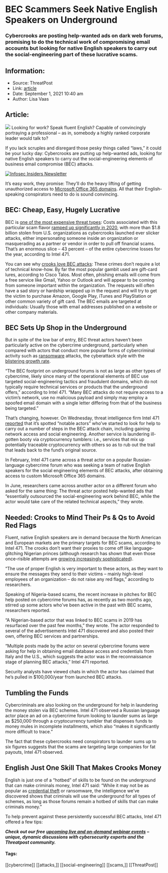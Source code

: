 # BEC Scammers Seek Native English Speakers on Underground
### Cybercrooks are posting help-wanted ads on dark web forums, promising to do the technical work of compromising email accounts but looking for native English speakers to carry out the social-engineering part of these lucrative scams.

## Information:
+ Source: ThreatPost
+ Link: [article](https://kasperskycontenthub.com/threatpost-global/?p=169092)
+ Date: September 1, 2021  10:40 am
+ Author: Lisa Vaas


## Article:
![](https://media.threatpost.com/wp-content/uploads/sites/103/2021/09/01101035/help-wanted-sign-e1630505447290.jpeg)
Looking for work? Speak fluent English? Capable of convincingly portraying a professional – as in, somebody a highly ranked corporate leader would talk to?


If you lack scruples and disregard those pesky things called “laws,” it could be your lucky day: Cybercrooks are putting up help-wanted ads, looking for native English speakers to carry out the social-engineering elements of business email compromise (BEC) attacks.


[![Infosec Insiders Newsletter](https://media.threatpost.com/wp-content/uploads/sites/103/2021/07/10165815/infosec_insiders_in_article_promo.png)](https://threatpost.com/infosec-insider-subscription-page/?utm_source=ART&utm_medium=ART&utm_campaign=InfosecInsiders_Newsletter_Promo/)


It’s easy work, they promise: They’ll do the heavy lifting of getting unauthorized access to [Microsoft Office 365 domains](https://threatpost.com/microsoft-disrupts-cloud-bec-campaign/166937/). All that their English-speaking conspirators need to do is sound convincing.


BEC: Cheap, Easy, Hugely Lucrative
----------------------------------


BEC is [one of the most expensive threat types](https://threatpost.com/phishing-costs-quadrupled/168716/): Costs associated with this particular scam flavor [ramped up significantly in 2020](https://threatpost.com/bec-losses-top-18b/167148/), with more than $1.8 billion stolen from U.S. organizations as cybercrooks launched ever slicker attacks, either impersonating someone inside an organization or masquerading as a partner or vendor in order to pull off financial scams. That’s an enormous slice – 43 percent – of the entire cybercrime losses for the year, according to Intel 471.


You can see why [crooks love BEC attacks](https://threatpost.com/bec-losses-top-18b/167148/): These crimes don’t require a lot of technical know-how. By far the most popular gambit used are gift-card lures, according to Cisco Talos. Most often, phishing emails will come from a free service like Gmail, Yahoo or Outlook and will appear to be coming from someone important within the organization. The requests will often have a sad story or hardship wrapped up in the request and will try to get the victim to purchase Amazon, Google Play, iTunes and PlayStation or other common variety of gift card. The BEC emails are targeted at individuals: Usually those with email addresses published on a website or other company materials.


BEC Sets Up Shop in the Underground
-----------------------------------


But in spite of the low bar of entry, BEC threat actors haven’t been particularly active on the cybercrime underground, particularly when compared with actors that conduct more popular forms of cybercriminal activity such as [ransomware](https://threatpost.com/ransomware-attacks-labor-day/169087/) attacks, the cyberattack style with the [blistering growth rate](https://threatpost.com/podcast-ransomware-up-tenfold-telecoms/168913/).


“The BEC footprint on underground forums is not as large as other types of cybercrime, likely since many of the operational elements of BEC use targeted social-engineering tactics and fraudulent domains, which do not typically require technical services or products that the underground offers,” according to Intel 471. “Many BEC attacks do not require access to a victim’s network, use no malicious payload and simply may employ a spoofed email domain with a single letter differing from that of the business being targeted.”


That’s changing, however. On Wednesday, threat intelligence firm Intel 471 [reported](https://intel471.com/blog/bec-cybercrime-underground) that it’s spotted “notable actors” who’ve started to look for help to carry out a number of steps in the BEC attack chain, including gaining network access and social engineering. Another service is laundering ill-gotten booty via cryptocurrency tumblers: i.e., services that mix up potentially traceable cryptocurrency with others so as to rub out the trail that leads back to the fund’s original source.


In February, Intel 471 came across a threat actor on a popular Russian-language cybercrime forum who was seeking a team of native English speakers for the social engineering elements of BEC attacks, after obtaining access to custom Microsoft Office 365 domains.


In June, researchers came across another actor on a different forum who asked for the same thing: The threat actor posted help-wanted ads that “essentially outsourced the social-engineering work behind BEC, while the actor would take care of the related technical aspects,” they wrote.


Needed: Crooks to Mind Their Ps & Qs to Avoid Red Flags
-------------------------------------------------------


Fluent, native English speakers are in demand because the North American and European markets are the primary targets for BEC scams, according to Intel 471. The crooks don’t want their proxies to come off like language-glitching Nigerian princes (although research has shown that even those once-risible attempts are [growing increasingly sophisticated](https://threatpost.com/nigerian-bec-scammers-growing-smarter-more-dangerous/131854/)).


“The use of proper English is very important to these actors, as they want to ensure the messages they send to their victims – mainly high-level employees of an organization – do not raise any red flags,” according to researchers.


Speaking of Nigeria-based scams, the recent increase in pitches for BEC help posted on cybercrime forums has, as recently as two months ago, stirred up some actors who’ve been active in the past with BEC scams, researchers reported.


“A Nigerian-based actor that was linked to BEC scams in 2019 has resurfaced over the past few months,” they wrote. The actor responded to several of the advertisements Intel 471 discovered and also posted their own, offering BEC services and partnerships.


“Multiple posts made by the actor on several cybercrime forums were asking for help in obtaining email database access and credentials from Italy and the U.S., which suggests the actor was in the reconnaissance stage of planning BEC attacks,” Intel 471 reported.


Security analysts have viewed chats in which the actor has claimed that he’s pulled in $100,000/year from launched BEC attacks.


Tumbling the Funds
------------------


Cybercriminals are also looking on the underground for help in laundering the money stolen via BEC schemes. Intel 471 observed a Russian language actor place an ad on a cybercrime forum looking to launder sums as large as $250,000 through a cryptocurrency tumbler that dispenses funds to money mules in incomplete installments, which also “makes it significantly more difficult to trace.”


The fact that these cybercrooks need conspirators to launder sums up to six figures suggests that the scams are targeting large companies for fat payouts, Intel 471 observed.


English Just One Skill That Makes Crooks Money
----------------------------------------------


English is just one of a “hotbed” of skills to be found on the underground that can make criminals money, Intel 471 said: “While it may not be as popular as [credential theft](https://threatpost.com/email-bug-message-snooping-credential-theft/167125/) or ransomware, the intelligence we’ve discovered shows that criminals will use the underground for all types of schemes, as long as those forums remain a hotbed of skills that can make criminals money.”


To help prevent against these persistently successful BEC attacks, Intel 471 offered a few tips:


***Check out our free*** [***upcoming live and on-demand webinar events***](https://threatpost.com/category/webinars/) ***– unique, dynamic discussions with cybersecurity experts and the Threatpost community.***




#### Tags:
[[cybercrime]] [[attacks,]] [[social-engineering]] [[scams,]] [[ThreatPost]]
